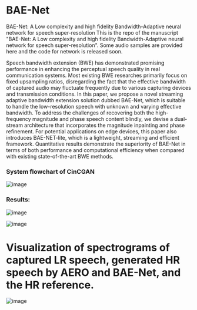 # BAE-Net
BAE-Net: A Low complexity and high fidelity Bandwidth-Adaptive neural network for speech super-resolution
This is the repo of the manuscript "BAE-Net: A Low complexity and high fidelity Bandwidth-Adaptive neural network for speech super-resolution". Some audio samples are provided here and the code for network is released soon.

 Speech bandwidth extension (BWE) has demonstrated promising performance in enhancing the perceptual speech quality in real communication systems. Most existing BWE researches primarily focus on fixed upsampling ratios, disregarding the fact that the effective bandwidth of captured audio may fluctuate frequently due to various capturing devices and transmission conditions. In this paper, we propose a novel streaming adaptive bandwidth extension solution dubbed BAE-Net, which is suitable to handle the low-resolution speech with unknown and varying effective bandwidth. To address the challenges of recovering both the high-frequency magnitude and phase speech content blindly, we devise a dual-stream architecture that incorporates the magnitude inpainting and phase refinement. For potential applications on edge devices, this paper also introduces BAE-NET-lite, which is a lightweight, streaming and efficient framework. Quantitative results demonstrate the superiority of BAE-Net in terms of both performance and computational efficiency when compared with existing state-of-the-art BWE methods.

 
### System flowchart of CinCGAN
![image](https://github.com/yuguochencuc/BAE-Net/assets/51236251/3738cc0f-46e8-4833-9f0b-294e6654fd85)



### Results:
![image](https://github.com/yuguochencuc/BAE-Net/assets/51236251/43a9fa0a-0af2-406a-9f41-dd464fff3d44)

![image](https://github.com/yuguochencuc/BAE-Net/assets/51236251/af0b86fc-b6d4-44b8-ae09-41922d9f1eb7)


# Visualization of spectrograms of captured LR speech, generated HR speech by AERO and BAE-Net, and the HR reference.

![image](https://github.com/yuguochencuc/BAE-Net/assets/51236251/d2415f51-606a-45bb-8561-e89a71c2d5d5)


